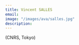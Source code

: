 ```yaml
---
title: Vincent SALLES 
email: 
image: "/images/ava/salles.jpg"
description:  
---
```


(CNRS, Tokyo)
